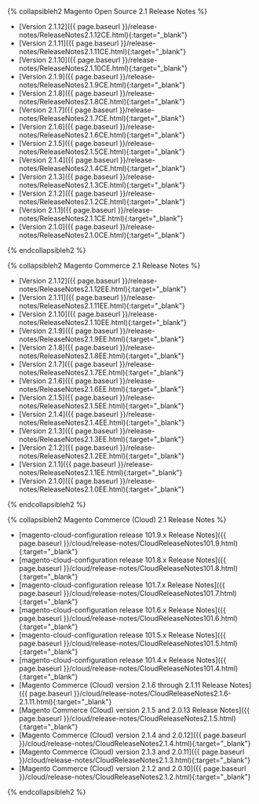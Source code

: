 

{% collapsibleh2 Magento Open Source 2.1 Release Notes %}
*	[Version 2.1.12]({{ page.baseurl }}/release-notes/ReleaseNotes2.1.12CE.html){:target="_blank"}
*	[Version 2.1.11]({{ page.baseurl }}/release-notes/ReleaseNotes2.1.11CE.html){:target="_blank"}
*	[Version 2.1.10]({{ page.baseurl }}/release-notes/ReleaseNotes2.1.10CE.html){:target="_blank"}
*	[Version 2.1.9]({{ page.baseurl }}/release-notes/ReleaseNotes2.1.9CE.html){:target="_blank"}
*	[Version 2.1.8]({{ page.baseurl }}/release-notes/ReleaseNotes2.1.8CE.html){:target="_blank"}
*	[Version 2.1.7]({{ page.baseurl }}/release-notes/ReleaseNotes2.1.7CE.html){:target="_blank"}
*	[Version 2.1.6]({{ page.baseurl }}/release-notes/ReleaseNotes2.1.6CE.html){:target="_blank"}
*	[Version 2.1.5]({{ page.baseurl }}/release-notes/ReleaseNotes2.1.5CE.html){:target="_blank"}
*	[Version 2.1.4]({{ page.baseurl }}/release-notes/ReleaseNotes2.1.4CE.html){:target="_blank"}
*	[Version 2.1.3]({{ page.baseurl }}/release-notes/ReleaseNotes2.1.3CE.html){:target="_blank"}
*	[Version 2.1.2]({{ page.baseurl }}/release-notes/ReleaseNotes2.1.2CE.html){:target="_blank"}
*	[Version 2.1.1]({{ page.baseurl }}/release-notes/ReleaseNotes2.1.1CE.html){:target="_blank"}
*	[Version 2.1.0]({{ page.baseurl }}/release-notes/ReleaseNotes2.1.0CE.html){:target="_blank"}

{% endcollapsibleh2 %}


{% collapsibleh2 Magento Commerce 2.1 Release Notes %}
*	[Version 2.1.12]({{ page.baseurl }}/release-notes/ReleaseNotes2.1.12EE.html){:target="_blank"}
*	[Version 2.1.11]({{ page.baseurl }}/release-notes/ReleaseNotes2.1.11EE.html){:target="_blank"}
*	[Version 2.1.10]({{ page.baseurl }}/release-notes/ReleaseNotes2.1.10EE.html){:target="_blank"}
*	[Version 2.1.9]({{ page.baseurl }}/release-notes/ReleaseNotes2.1.9EE.html){:target="_blank"}
*	[Version 2.1.8]({{ page.baseurl }}/release-notes/ReleaseNotes2.1.8EE.html){:target="_blank"}
*	[Version 2.1.7]({{ page.baseurl }}/release-notes/ReleaseNotes2.1.7EE.html){:target="_blank"}
*	[Version 2.1.6]({{ page.baseurl }}/release-notes/ReleaseNotes2.1.6EE.html){:target="_blank"}
*	[Version 2.1.5]({{ page.baseurl }}/release-notes/ReleaseNotes2.1.5EE.html){:target="_blank"}
*	[Version 2.1.4]({{ page.baseurl }}/release-notes/ReleaseNotes2.1.4EE.html){:target="_blank"}
*	[Version 2.1.3]({{ page.baseurl }}/release-notes/ReleaseNotes2.1.3EE.html){:target="_blank"}
*	[Version 2.1.2]({{ page.baseurl }}/release-notes/ReleaseNotes2.1.2EE.html){:target="_blank"}
*	[Version 2.1.1]({{ page.baseurl }}/release-notes/ReleaseNotes2.1.1EE.html){:target="_blank"}
*	[Version 2.1.0]({{ page.baseurl }}/release-notes/ReleaseNotes2.1.0EE.html){:target="_blank"}

{% endcollapsibleh2 %}

{% collapsibleh2 Magento Commerce (Cloud) 2.1 Release Notes %}

*	[magento-cloud-configuration release 101.9.x Release Notes]({{ page.baseurl }}/cloud/release-notes/CloudReleaseNotes101.9.html){:target="_blank"}
*	[magento-cloud-configuration release 101.8.x Release Notes]({{ page.baseurl }}/cloud/release-notes/CloudReleaseNotes101.8.html){:target="_blank"}
*	[magento-cloud-configuration release 101.7.x Release Notes]({{ page.baseurl }}/cloud/release-notes/CloudReleaseNotes101.7.html){:target="_blank"}
*	[magento-cloud-configuration release 101.6.x Release Notes]({{ page.baseurl }}/cloud/release-notes/CloudReleaseNotes101.6.html){:target="_blank"}
*	[magento-cloud-configuration release 101.5.x Release Notes]({{ page.baseurl }}/cloud/release-notes/CloudReleaseNotes101.5.html){:target="_blank"}
*	[magento-cloud-configuration release 101.4.x Release Notes]({{ page.baseurl }}/cloud/release-notes/CloudReleaseNotes101.4.html){:target="_blank"}
*	[Magento Commerce (Cloud) version 2.1.6 through 2.1.11 Release Notes]({{ page.baseurl }}/cloud/release-notes/CloudReleaseNotes2.1.6-2.1.11.html){:target="_blank"}
*	[Magento Commerce (Cloud) version 2.1.5 and 2.0.13 Release Notes]({{ page.baseurl }}/cloud/release-notes/CloudReleaseNotes2.1.5.html){:target="_blank"}
*	[Magento Commerce (Cloud) version 2.1.4 and 2.0.12]({{ page.baseurl }}/cloud/release-notes/CloudReleaseNotes2.1.4.html){:target="_blank"}
*	[Magento Commerce (Cloud) version 2.1.3 and 2.0.11]({{ page.baseurl }}/cloud/release-notes/CloudReleaseNotes2.1.3.html){:target="_blank"}
*	[Magento Commerce (Cloud) version 2.1.2 and 2.0.10]({{ page.baseurl }}/cloud/release-notes/CloudReleaseNotes2.1.2.html){:target="_blank"}

{% endcollapsibleh2 %}
